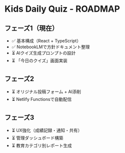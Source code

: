 # Kids Daily Quiz - ROADMAP

## フェーズ1（現在）

- ✅ 基本構成（React + TypeScript）
- ✅ NotebookLMで方針ドキュメント整理
- ⏳ AIクイズ生成プロンプトの設計
- ⏳ 「今日のクイズ」画面実装

## フェーズ2

- ⏳ オリジナル投稿フォーム + AI添削
- ⏳ Netlify Functionsで自動配信

## フェーズ3

- ⏳ UX強化（成績記録・通知・共有）
- ⏳ 管理ダッシュボード構築
- ⏳ 教育カテゴリ別レポート生成
